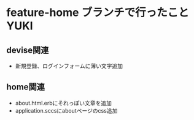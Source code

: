 # feature-home ブランチで行ったこと　YUKI

## devise関連
* 新規登録、ログインフォームに薄い文字追加

## home関連
* about.html.erbにそれっぽい文章を追加
* application.sccsにaboutページのcss追加

